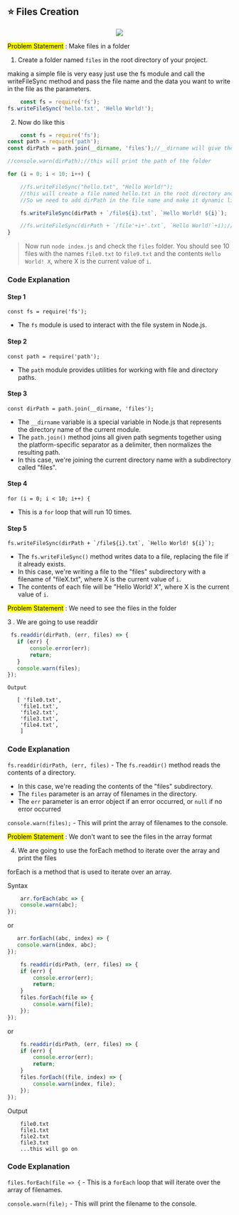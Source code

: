 ## ⭐ Files Creation

<p align="center">
  <img style={{ position: "relative" ,opacity: 1 ,borderRadius: "10px" ,overflow: "hidden" , marginTop:"20px" , marginBottom: "20px"}}
                src="https://media.giphy.com/media/YrqkZ8o6jLqkt5VtG0/giphy.gif"
   />
</p>




<p className="text-xl sm:text-2xl text-gray-800 dark:text-gray-400 align-left mt-8">
        <Mark>Problem Statement</Mark> : Make files in a folder
    </p>

1. Create a folder named `files` in the root directory of your project.

making a simple file is very easy just use the fs module and call the writeFileSync method and pass the file name and
the data you want to write in the file as the parameters.

```js
    const fs = require('fs');
fs.writeFileSync('hello.txt', 'Hello World!');
```

2. Now do like this

```js
    const fs = require('fs');
const path = require('path');
const dirPath = path.join(__dirname, 'files');//__dirname will give the current directory name and files is the folder name

//console.warn(dirPath);//this will print the path of the folder

for (i = 0; i < 10; i++) {

    //fs.writeFileSync("hello.txt", "Hello World!");
    //this will create a file named hello.txt in the root directory and overwrite it if it already exists
    //So we need to add dirPath in the file name and make it dynamic like text1.txt,text2.txt,text3.txt etc

    fs.writeFileSync(dirPath + `/file${i}.txt`, `Hello World! ${i}`);

    //fs.writeFileSync(dirPath + `/file'+i+'.txt`, `Hello World!`+i);//this will also work
}
```

> Now run `node index.js` and check the `files` folder. You should see 10 files with the names `file0.txt` to `file9.txt` and the contents `Hello World! X`, where X is the current value of `i`.

### Code Explanation

#### Step 1

```const fs = require('fs');```

- The `fs` module is used to interact with the file system in Node.js.

#### Step 2

```const path = require('path');```

- The `path` module provides utilities for working with file and directory paths.

#### Step 3

```const dirPath = path.join(__dirname, 'files');```

- The `__dirname` variable is a special variable in Node.js that represents the directory name of the current module.
- The `path.join()` method joins all given path segments together using the platform-specific separator as a delimiter,
  then normalizes the resulting path.
- In this case, we're joining the current directory name with a subdirectory called "files".

#### Step 4

```for (i = 0; i < 10; i++) {```

- This is a `for` loop that will run 10 times.

#### Step 5

```fs.writeFileSync(dirPath + `/file${i}.txt`, `Hello World! ${i}`);```

- The `fs.writeFileSync()` method writes data to a file, replacing the file if it already exists.
- In this case, we're writing a file to the "files" subdirectory with a filename of "fileX.txt", where X is the current
  value of `i`.
- The contents of each file will be "Hello World! X", where X is the current value of `i`.

<p className="text-xl sm:text-2xl text-gray-800 dark:text-gray-400 align-left mt-8">
        <Mark>Problem Statement</Mark> : We need to see the files in the folder
    </p>

3 . We are going to use readdir

 ```js
  fs.readdir(dirPath, (err, files) => {
    if (err) {
        console.error(err);
        return;
    }
    console.warn(files);
});
```

`Output`

```
   [ 'file0.txt',
    'file1.txt',
    'file2.txt',
    'file3.txt',
    'file4.txt',
    ]
```

### Code Explanation

`fs.readdir(dirPath, (err, files)` - The `fs.readdir()` method reads the contents of a directory.

- In this case, we're reading the contents of the "files" subdirectory.
- The `files` parameter is an array of filenames in the directory.
- The `err` parameter is an error object if an error occurred, or `null` if no error occurred

`console.warn(files);` - This will print the array of filenames to the console.





<p className="text-xl sm:text-2xl text-gray-800 dark:text-gray-400 align-left mt-8">
        <Mark>Problem Statement</Mark> : We don't want to see the files in the array format
</p>

4. We are going to use the forEach method to iterate over the array and print the files

forEach is a method that is used to iterate over an array.

Syntax

```js
    arr.forEach(abc => {
    console.warn(abc);
});
```

or

 ```js
    arr.forEach((abc, index) => {
    console.warn(index, abc);
});
```

```js
    fs.readdir(dirPath, (err, files) => {
    if (err) {
        console.error(err);
        return;
    }
    files.forEach(file => {
        console.warn(file);
    });
});
```

or

```js
    fs.readdir(dirPath, (err, files) => {
    if (err) {
        console.error(err);
        return;
    }
    files.forEach((file, index) => {
        console.warn(index, file);
    });
});
```

Output

```
    file0.txt
    file1.txt
    file2.txt
    file3.txt
    ...this will go on
```

### Code Explanation

`files.forEach(file => {` - This is a `forEach` loop that will iterate over the array of filenames.

`console.warn(file);` - This will print the filename to the console.





